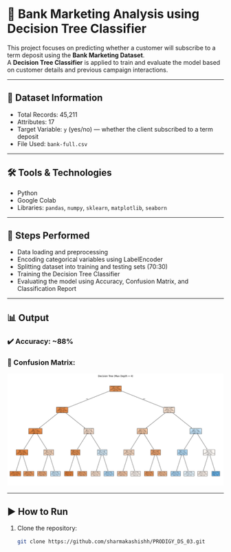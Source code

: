 # 🧠 Bank Marketing Analysis using Decision Tree Classifier

This project focuses on predicting whether a customer will subscribe to a term deposit using the **Bank Marketing Dataset**.  
A **Decision Tree Classifier** is applied to train and evaluate the model based on customer details and previous campaign interactions.

---

## 📌 Dataset Information

- Total Records: 45,211  
- Attributes: 17  
- Target Variable: `y` (yes/no) — whether the client subscribed to a term deposit  
- File Used: `bank-full.csv`

---

## 🛠️ Tools & Technologies

- Python  
- Google Colab  
- Libraries: `pandas`, `numpy`, `sklearn`, `matplotlib`, `seaborn`

---

## 🚀 Steps Performed

- Data loading and preprocessing  
- Encoding categorical variables using LabelEncoder  
- Splitting dataset into training and testing sets (70:30)  
- Training the Decision Tree Classifier  
- Evaluating the model using Accuracy, Confusion Matrix, and Classification Report

---

## 📊 Output

### ✔️ Accuracy: ~88%

### 🧾 Confusion Matrix:

![Confusion Matrix](https://github.com/sharmakashishh/PRODIGY_DS_03/blob/main/decision_tree.png)

---

## ▶️ How to Run

1. Clone the repository:
   ```bash
   git clone https://github.com/sharmakashishh/PRODIGY_DS_03.git
